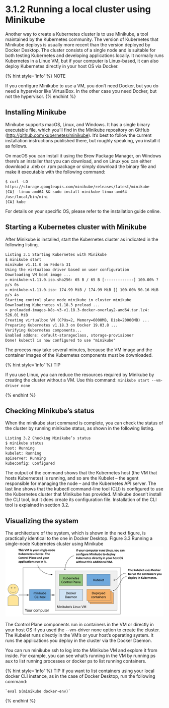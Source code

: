 # 3.1.2   Running a local cluster using Minikube

Another way to create a Kubernetes cluster is to use Minikube, a tool maintained by the Kubernetes community. The version of Kubernetes that Minikube deploys is usually more recent than the version deployed by Docker Desktop. The cluster consists of a single node and is suitable for both testing Kubernetes and developing applications locally. It normally runs Kubernetes in a Linux VM, but if your computer is Linux-based, it can also deploy Kubernetes directly in your host OS via Docker.

{% hint style='info' %}
NOTE

  If you configure Minikube to use a VM, you don’t need Docker, but you do need a hypervisor like VirtualBox. In the other case you need Docker, but not the hypervisor.
{% endhint %}

## Installing Minikube
Minikube supports macOS, Linux, and Windows. It has a single binary executable file, which you’ll find in the Minikube repository on GitHub (http://github.com/kubernetes/minikube). It’s best to follow the current installation instructions published there, but roughly speaking, you install it as follows.

On macOS you can install it using the Brew Package Manager, on Windows there’s an installer that you can download, and on Linux you can either download  a .deb or .rpm package or simply download the binary file and make it executable with the following command:

```
$ curl -LO https://storage.googleapis.com/minikube/releases/latest/minikube
[CA] -linux-amd64 && sudo install minikube-linux-amd64 /usr/local/bin/mini
[CA] kube

```

For details on your specific OS, please refer to the installation guide online.

## Starting a Kubernetes cluster with Minikube
After Minikube is installed, start the Kubernetes cluster as indicated in the following listing.

```
Listing 3.1 Starting Kubernetes with Minikube
$ minikube start
minikube v1.11.0 on Fedora 31
Using the virtualbox driver based on user configuration
Downloading VM boot image ...
> minikube-v1.11.0.iso.sha256: 65 B / 65 B [-------------] 100.00% ? p/s 0s
> minikube-v1.11.0.iso: 174.99 MiB / 174.99 MiB [] 100.00% 50.16 MiB p/s 4s
Starting control plane node minikube in cluster minikube
Downloading Kubernetes v1.18.3 preload ...
> preloaded-images-k8s-v3-v1.18.3-docker-overlay2-amd64.tar.lz4: 526.01 MiB
Creating virtualbox VM (CPUs=2, Memory=6000MB, Disk=20000MB) ...
Preparing Kubernetes v1.18.3 on Docker 19.03.8 ...
Verifying Kubernetes components...
Enabled addons: default-storageclass, storage-provisioner
Done! kubectl is now configured to use "minikube"
```

The process may take several minutes, because the VM image and the container images of the Kubernetes components must be downloaded.

{% hint style='info' %}
TIP

If you use Linux, you can reduce the resources required by Minikube by creating the cluster without a VM. Use this command: 
`minikube start --vm-driver none`

{% endhint %}


## Checking Minikube’s status
When the minikube start command is complete, you can check the status of the cluster by running minikube status, as shown in the following listing.

```
Listing 3.2 Checking Minikube’s status
$ minikube status
host: Running
kubelet: Running
apiserver: Running
kubeconfig: Configured
```

The output of the command shows that the Kubernetes host (the VM that hosts Kubernetes) is running, and so are the Kubelet – the agent responsible for managing the node – and the Kubernetes API server. The last line shows that the kubectl command-line tool (CLI) is configured to use the Kubernetes cluster that Minikube has provided. Minikube doesn’t install the CLI tool, but it does create its configuration file. Installation of the CLI tool is explained in section 3.2.

## Visualizing the system
The architecture of the system, which is shown in the next figure, is practically identical to the one in Docker Desktop.
Figure 3.3 Running a single-node Kubernetes cluster using Minikube
![Figure 3.3 Running a single-node Kubernetes cluster using Minikube](../images/3.3.png)

The Control Plane components run in containers in the VM or directly in your host OS if you used the --vm-driver none option to create the cluster. The Kubelet runs directly in the VM’s or your host’s operating system. It runs the applications you deploy in the cluster via the Docker Daemon.

You can run minikube ssh to log into the Minikube VM and explore it from inside. For example, you can see what’s running in the VM by running ps aux to list running processes or docker ps to list running containers.

{% hint style='info' %}
TIP
  If you want to list containers using your local docker CLI instance, as in the case of Docker Desktop, run the following command: 
  
	`eval $(minikube docker-env)`
  
{% endhint %}
